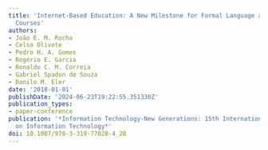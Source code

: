 ```yaml
---
title: 'Internet-Based Education: A New Milestone for Formal Language and Automata
  Courses'
authors:
- João E. M. Rocha
- Celso Olivete
- Pedro H. A. Gomes
- Rogério E. Garcia
- Ronaldo C. M. Correia
- Gabriel Spadon de Souza
- Danilo M. Eler
date: '2018-01-01'
publishDate: '2024-06-23T19:22:55.351330Z'
publication_types:
- paper-conference
publication: '*Information Technology-New Generations: 15th International Conference
  on Information Technology*'
doi: 10.1007/978-3-319-77028-4_28
---
```

